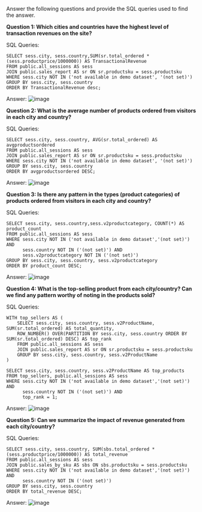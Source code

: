 Answer the following questions and provide the SQL queries used to find the answer.

    
**Question 1: Which cities and countries have the highest level of transaction revenues on the site?**


SQL Queries: 
```
SELECT sess.city, sess.country,SUM(sr.total_ordered * (sess.productprice/1000000)) AS TransactionalRevenue
FROM public.all_sessions AS sess
JOIN public.sales_report AS sr ON sr.productsku = sess.productsku
WHERE sess.city NOT IN ('not available in demo dataset', '(not set)')
GROUP BY sess.city, sess.country
ORDER BY TransactionalRevenue desc;
```
Answer:
![image](https://github.com/aronpwong/SQL-Project/assets/149037562/a1ab047c-b63b-4c8f-a1c6-9aa4710e13f9)

**Question 2: What is the average number of products ordered from visitors in each city and country?**


SQL Queries:
```
SELECT sess.city, sess.country, AVG(sr.total_ordered) AS avgproductsordered
FROM public.all_sessions AS sess
JOIN public.sales_report AS sr ON sr.productsku = sess.productsku
WHERE sess.city NOT IN ('not available in demo dataset', '(not set)')
GROUP BY sess.city, sess.country 
ORDER BY avgproductsordered DESC;
```

Answer:
![image](https://github.com/aronpwong/SQL-Project/assets/149037562/19e1126b-2876-46ee-b742-4906a4f51a8c)

**Question 3: Is there any pattern in the types (product categories) of products ordered from visitors in each city and country?**


SQL Queries:
```
SELECT sess.city, sess.country,sess.v2productcategory, COUNT(*) AS product_count
FROM public.all_sessions AS sess
WHERE sess.city NOT IN ('not available in demo dataset','(not set)') AND
	  sess.country NOT IN ('(not set)') AND
	  sess.v2productcategory NOT IN ('(not set)')
GROUP BY sess.city, sess.country, sess.v2productcategory
ORDER BY product_count DESC;
```

Answer:
![image](https://github.com/aronpwong/SQL-Project/assets/149037562/de8fb6ed-ac9f-41db-bc80-8542e55e6ecd)


**Question 4: What is the top-selling product from each city/country? Can we find any pattern worthy of noting in the products sold?**


SQL Queries:
```
WITH top_sellers AS (
	SELECT sess.city, sess.country, sess.v2ProductName, SUM(sr.total_ordered) AS total_quantity,
	ROW_NUMBER() OVER(PARTITION BY sess.city, sess.country ORDER BY SUM(sr.total_ordered) DESC) AS top_rank
	FROM public.all_sessions AS sess
	JOIN public.sales_report AS sr ON sr.productsku = sess.productsku
	GROUP BY sess.city, sess.country, sess.v2ProductName 
) 

SELECT sess.city, sess.country, sess.v2ProductName AS top_products
FROM top_sellers, public.all_sessions AS sess
WHERE sess.city NOT IN ('not available in demo dataset','(not set)') AND
	  sess.country NOT IN ('(not set)') AND
	  top_rank = 1;
```

Answer:
![image](https://github.com/aronpwong/SQL-Project/assets/149037562/4ea7945d-9058-4ff3-a9b1-b910d719757d)


**Question 5: Can we summarize the impact of revenue generated from each city/country?**

SQL Queries:
```
SELECT sess.city, sess.country, SUM(sbs.total_ordered * (sess.productprice/1000000)) AS total_revenue
FROM public.all_sessions AS sess
JOIN public.sales_by_sku AS sbs ON sbs.productsku = sess.productsku
WHERE sess.city NOT IN ('not available in demo dataset','(not set)') AND
	  sess.country NOT IN ('(not set)')
GROUP BY sess.city, sess.country
ORDER BY total_revenue DESC;
```

Answer:
![image](https://github.com/aronpwong/SQL-Project/assets/149037562/ffedaa1b-9f0c-453b-9a3a-878e0afa0e3c)







